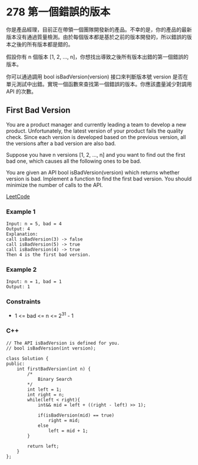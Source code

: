 # 278 第一個錯誤的版本

你是產品經理，目前正在帶領一個團隊開發新的產品。不幸的是，你的產品的最新版本沒有通過質量檢測。由於每個版本都是基於之前的版本開發的，所以錯誤的版本之後的所有版本都是錯的。

假設你有 n 個版本 [1, 2, ..., n]，你想找出導致之後所有版本出錯的第一個錯誤的版本。

你可以通過調用 bool isBadVersion(version) 接口來判斷版本號 version 是否在單元測試中出錯。實現一個函數來查找第一個錯誤的版本。你應該盡量減少對調用 API 的次數。

##  First Bad Version

You are a product manager and currently leading a team to develop a new product. Unfortunately, the latest version of your product fails the quality check. Since each version is developed based on the previous version, all the versions after a bad version are also bad.

Suppose you have n versions [1, 2, ..., n] and you want to find out the first bad one, which causes all the following ones to be bad.

You are given an API bool isBadVersion(version) which returns whether version is bad. Implement a function to find the first bad version. You should minimize the number of calls to the API.


[LeetCode](https://leetcode.cn/problems/first-bad-version/)


### Example 1

```
Input: n = 5, bad = 4
Output: 4
Explanation:
call isBadVersion(3) -> false
call isBadVersion(5) -> true
call isBadVersion(4) -> true
Then 4 is the first bad version.
```

### Example 2

```
Input: n = 1, bad = 1
Output: 1
```

### Constraints

* 1 <= bad <= n <= 2<sup>31</sup> - 1

### C++ 

```
// The API isBadVersion is defined for you.
// bool isBadVersion(int version);

class Solution {
public:
    int firstBadVersion(int n) {
        /*
            Binary Search
        */
        int left = 1;
        int right = n;
        while(left < right){
            int&& mid = left + ((right - left) >> 1);

            if(isBadVersion(mid) == true)
                right = mid;
            else
                left = mid + 1;            
        }

        return left;        
    }
};
```
